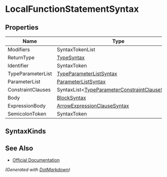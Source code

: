 # LocalFunctionStatementSyntax

## Properties

| Name              | Type                                                                                       |
| ----------------- | ------------------------------------------------------------------------------------------ |
| Modifiers         | SyntaxTokenList                                                                            |
| ReturnType        | [TypeSyntax](TypeSyntax.md)                                                                |
| Identifier        | SyntaxToken                                                                                |
| TypeParameterList | [TypeParameterListSyntax](TypeParameterListSyntax.md)                                      |
| ParameterList     | [ParameterListSyntax](ParameterListSyntax.md)                                              |
| ConstraintClauses | SyntaxList\<[TypeParameterConstraintClauseSyntax](TypeParameterConstraintClauseSyntax.md)> |
| Body              | [BlockSyntax](BlockSyntax.md)                                                              |
| ExpressionBody    | [ArrowExpressionClauseSyntax](ArrowExpressionClauseSyntax.md)                              |
| SemicolonToken    | SyntaxToken                                                                                |

## SyntaxKinds

## See Also

* [Official Documentation](https://docs.microsoft.com/en-us/dotnet/api/microsoft.codeanalysis.csharp.syntax.localfunctionstatementsyntax)


*\(Generated with [DotMarkdown](http://github.com/JosefPihrt/DotMarkdown)\)*